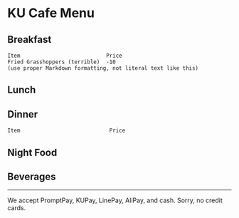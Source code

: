 # KU Cafe Menu


## Breakfast

    Item                           Price
    Fried Grasshoppers (terrible)  -10
    (use proper Markdown formatting, not literal text like this)

## Lunch 


## Dinner

    Item                            Price
    



## Night Food


## Beverages



---

We accept PromptPay, KUPay, LinePay, AliPay, and cash. Sorry, no credit cards.

